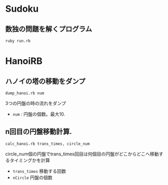 Sudoku
=======
数独の問題を解くプログラム
--------------------------
    ruby run.rb


HanoiRB
=======

ハノイの塔の移動をダンプ
-----------------------
    dump_hanoi.rb num  
3つの円盤の時の流れをダンプ
+ `num` :
    円盤の個数。最大10.  

n回目の円盤移動計算.
------------------
    calc_hanoi.rb trans_times, circle_num
circle_num個の円盤でtrans_times回目は何個目の円盤がどこからどこへ移動するタイミングかを計算
+  `trans_times`
  移動する回数
+  `nCircle`
  円盤の個数

